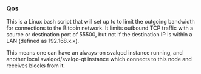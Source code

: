 ### Qos ###

This is a Linux bash script that will set up tc to limit the outgoing bandwidth for connections to the Bitcoin network. It limits outbound TCP traffic with a source or destination port of 55500, but not if the destination IP is within a LAN (defined as 192.168.x.x).

This means one can have an always-on svalqod instance running, and another local svalqod/svalqo-qt instance which connects to this node and receives blocks from it.
